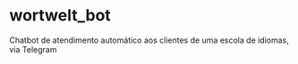 # wortwelt_bot
 Chatbot de atendimento automático aos clientes de uma escola de idiomas, via Telegram
